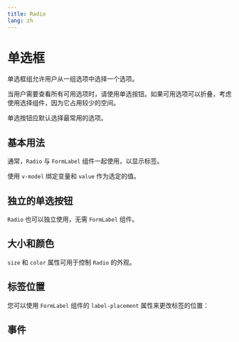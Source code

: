 ```yaml
---
title: Radio
lang: zh
---
```


<script setup lang="ts">
  import props from "../../../example/radio/description/zh-props.ts";
  import events from "../../../example/radio/description/zh-events.ts";
</script>

# 单选框

单选框组允许用户从一组选项中选择一个选项。

当用户需要查看所有可用选项时，请使用单选按钮。如果可用选项可以折叠，考虑使用选择组件，因为它占用较少的空间。

单选按钮应默认选择最常用的选项。

## 基本用法

通常，`Radio` 与 `FormLabel` 组件一起使用，以显示标签。

使用 `v-model` 绑定变量和 `value` 作为选定的值。

<demo src="../../../example/radio/basic.vue"></demo>

## 独立的单选按钮

`Radio` 也可以独立使用，无需 `FormLabel` 组件。

<demo src="../../../example/radio/standalone.vue"></demo>

## 大小和颜色

`size` 和 `color` 属性可用于控制 `Radio` 的外观。

<demo src="../../../example/radio/size-color.vue"></demo>

## 标签位置

您可以使用 `FormLabel` 组件的 `label-placement` 属性来更改标签的位置：

<demo src="../../../example/radio/label-placement.vue"></demo>

## 事件

<table-block type="eventsZh" :data="events"></table-block>
